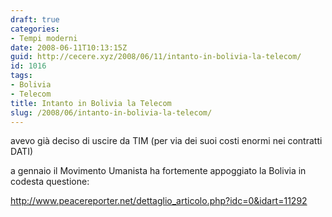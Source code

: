 ```yaml
---
draft: true
categories:
- Tempi moderni
date: 2008-06-11T10:13:15Z
guid: http://cecere.xyz/2008/06/11/intanto-in-bolivia-la-telecom/
id: 1016
tags:
- Bolivia
- Telecom
title: Intanto in Bolivia la Telecom
slug: /2008/06/intanto-in-bolivia-la-telecom/
---
```


avevo già deciso di uscire da TIM (per via dei suoi costi enormi nei contratti DATI)
  
a gennaio il Movimento Umanista ha fortemente appoggiato la Bolivia in codesta questione:

<http://www.peacereporter.net/dettaglio_articolo.php?idc=0&idart=11292>
